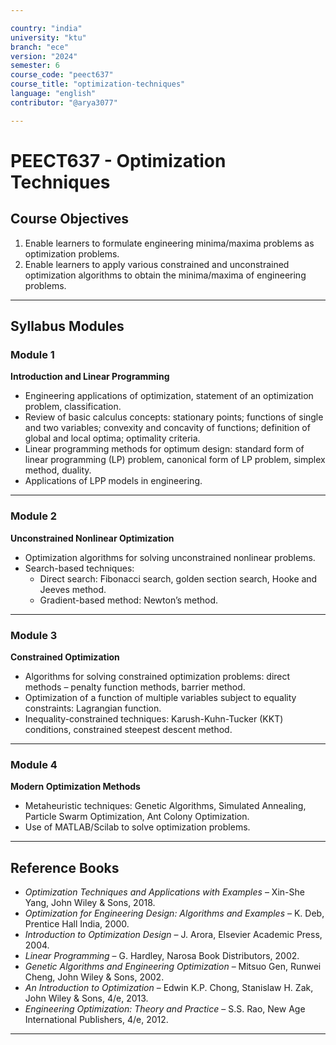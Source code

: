 ```yaml
---

country: "india"
university: "ktu"
branch: "ece"
version: "2024"
semester: 6
course_code: "peect637"
course_title: "optimization-techniques"
language: "english"
contributor: "@arya3077"

---
```


# PEECT637 - Optimization Techniques

## Course Objectives

1. Enable learners to formulate engineering minima/maxima problems as optimization problems.  
2. Enable learners to apply various constrained and unconstrained optimization algorithms to obtain the minima/maxima of engineering problems.  

---

## Syllabus Modules

### Module 1
**Introduction and Linear Programming**  
- Engineering applications of optimization, statement of an optimization problem, classification.  
- Review of basic calculus concepts: stationary points; functions of single and two variables; convexity and concavity of functions; definition of global and local optima; optimality criteria.  
- Linear programming methods for optimum design: standard form of linear programming (LP) problem, canonical form of LP problem, simplex method, duality.  
- Applications of LPP models in engineering.  

---

### Module 2
**Unconstrained Nonlinear Optimization**  
- Optimization algorithms for solving unconstrained nonlinear problems.  
- Search-based techniques:  
  - Direct search: Fibonacci search, golden section search, Hooke and Jeeves method.  
  - Gradient-based method: Newton’s method.  

---

### Module 3
**Constrained Optimization**  
- Algorithms for solving constrained optimization problems: direct methods – penalty function methods, barrier method.  
- Optimization of a function of multiple variables subject to equality constraints: Lagrangian function.  
- Inequality-constrained techniques: Karush-Kuhn-Tucker (KKT) conditions, constrained steepest descent method.  

---

### Module 4
**Modern Optimization Methods**  
- Metaheuristic techniques: Genetic Algorithms, Simulated Annealing, Particle Swarm Optimization, Ant Colony Optimization.  
- Use of MATLAB/Scilab to solve optimization problems.  

---

## Reference Books

- *Optimization Techniques and Applications with Examples* – Xin-She Yang, John Wiley & Sons, 2018.  
- *Optimization for Engineering Design: Algorithms and Examples* – K. Deb, Prentice Hall India, 2000.  
- *Introduction to Optimization Design* – J. Arora, Elsevier Academic Press, 2004.  
- *Linear Programming* – G. Hardley, Narosa Book Distributors, 2002.  
- *Genetic Algorithms and Engineering Optimization* – Mitsuo Gen, Runwei Cheng, John Wiley & Sons, 2002.  
- *An Introduction to Optimization* – Edwin K.P. Chong, Stanislaw H. Zak, John Wiley & Sons, 4/e, 2013.  
- *Engineering Optimization: Theory and Practice* – S.S. Rao, New Age International Publishers, 4/e, 2012.  

---
